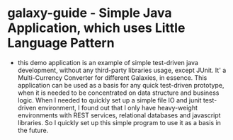 # galaxy-guide - Simple Java Application, which uses Little Language Pattern 

* this demo application is an example of simple test-driven java development, without any third-party libraries usage, except JUnit.
It' a Multi-Currency Converter for different Galaxies, in essence.
This application can be used as a basis for any quick test-driven prototype, when it is needed to be concentrated on data structure
and business logic. When I needed to quickly set up a simple file IO and junit test-driven environment, I found out that I
only have heavy-weight environments with REST services, relational databases and javascript libraries. So I quickly set up this simple program
to use it as a basis in the future.

